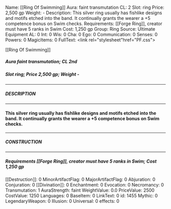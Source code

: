 Name: [[Ring Of Swimming]]
Aura: faint transmutation
CL: 2
Slot: ring
Price: 2,500 gp
Weight: -
Description: This silver ring usually has fishlike designs and motifs etched into the band. It continually grants the wearer a +5 competence bonus on Swim checks.
Requirements: [[Forge Ring]], creator must have 5 ranks in Swim
Cost: 1,250 gp
Group: Ring
Source: Ultimate Equipment
AL: 0
Int: 0
Wis: 0
Cha: 0
Ego: 0
Communication: 0
Senses: 0
Powers: 0
MagicItems: 0
FullText: <link rel="stylesheet"href="PF.css"><div class="heading"><p class="alignleft">[[Ring Of Swimming]]</p><div style="clear: both;"></div></div><div><h5><b>Aura </b>faint transmutation; <b>CL </b>2nd</h5><h5><b>Slot </b>ring; <b>Price </b>2,500 gp; <b>Weight </b>-</h5></div><hr/><div><h5><b>DESCRIPTION</b></h5></div><hr/><div><h4><p>This silver ring usually has fishlike designs and motifs etched into the band. It continually grants the wearer a +5 competence bonus on Swim checks.</p></h4></div><hr/><div><h5><b>CONSTRUCTION</b></h5></div><hr/><div><h5><b>Requirements </b>[[Forge Ring]], creator must have 5 ranks in Swim; <b>Cost </b>1,250 gp</h5></div>
[[Destruction]]: 0
MinorArtifactFlag: 0
MajorArtifactFlag: 0
Abjuration: 0
Conjuration: 0
[[Divination]]: 0
Enchantment: 0
Evocation: 0
Necromancy: 0
Transmutation: 1
AuraStrength: faint
WeightValue: 0.0
PriceValue: 2500
CostValue: 1250
Languages: 0
BaseItem: 0
LinkText: 0
id: 1455
Mythic: 0
LegendaryWeapon: 0
Illusion: 0
Universal: 0
effects: 0
